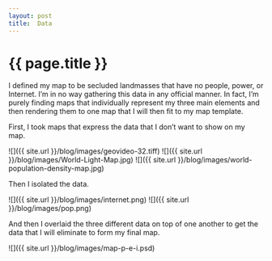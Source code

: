 ```yaml
---
layout: post
title:  Data
---
```


{{ page.title }}
================

<p class="meta">


I defined my map to be secluded landmasses that have no people, power, or Internet.   I’m in no way gathering this data in any official manner.  In fact, I’m purely finding maps that individually represent my three main elements and then rendering them to one map that I will then fit to my map template.  

First, I took maps that express the data that I don’t want to show on my map.

![]({{ site.url }}/blog/images/geovideo-32.tiff)
![]({{ site.url }}/blog/images/World-Light-Map.jpg)
![]({{ site.url }}/blog/images/world-population-density-map.jpg)


Then I isolated the data.

![]({{ site.url }}/blog/images/internet.png)
![]({{ site.url }}/blog/images/pop.png)


And then I overlaid the three different data on top of one another to get the data that I will eliminate to form my final map.

![]({{ site.url }}/blog/images/map-p-e-i.psd)

